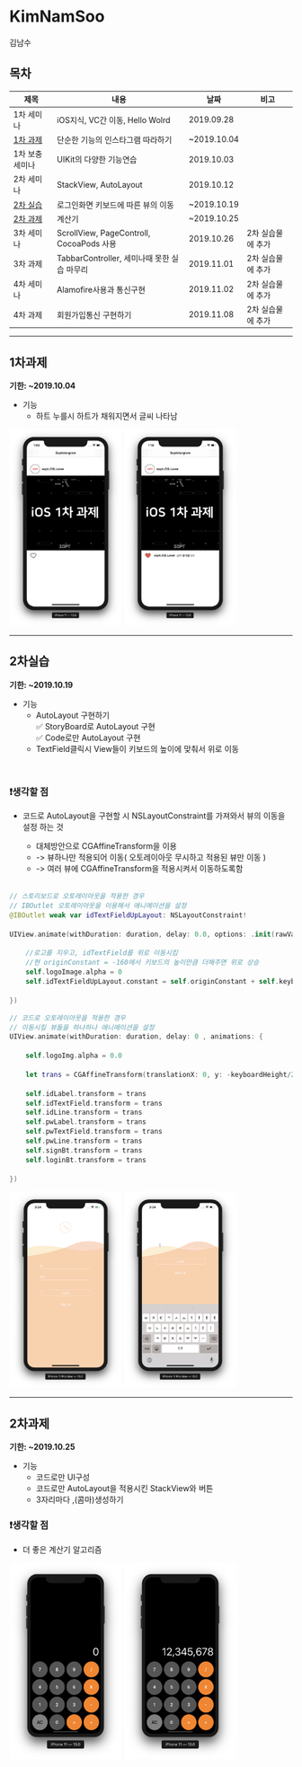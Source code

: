 # KimNamSoo
김남수

## 목차

| 제목 | 내용 | 날짜 | 비고 |
|----|----|----|----|
| 1차 세미나 | iOS지식, VC간 이동, Hello Wolrd | 2019.09.28 |
| [1차 과제](#1차과제) | 단순한 기능의 인스타그램 따라하기 | ~2019.10.04 |
| 1차 보충세미나 | UIKit의 다양한 기능연습 | 2019.10.03 |
| 2차 세미나 | StackView, AutoLayout | 2019.10.12 |
| [2차 실습](#2차실습) | 로그인화면 키보드에 따른 뷰의 이동 | ~2019.10.19 |
| [2차 과제](#2차과제) | 계산기 | ~2019.10.25 |
| 3차 세미나 | ScrollView, PageControll, CocoaPods 사용 | 2019.10.26 | 2차 실습물에 추가 |
| 3차 과제 | TabbarController, 세미나때 못한 실습 마무리 | 2019.11.01 | 2차 실습물에 추가 |
| 4차 세미나 | Alamofire사용과 통신구현 | 2019.11.02 | 2차 실습물에 추가 |
| 4차 과제 | 회원가입통신 구현하기 | 2019.11.08 | 2차 실습물에 추가 |

***

## 1차과제

__기한: ~2019.10.04__

* 기능
    * 하트 누를시 하트가 채워지면서 글씨 나타남

<img src="./READMEImg/과제1_2.png" width="200" height="350">
<img src="./READMEImg/과제1_1.png" width="200" height="350">

***

## 2차실습

__기한: ~2019.10.19__

* 기능
    * AutoLayout 구현하기 <br>
        ✅ StoryBoard로 AutoLayout 구현 <br>
        ✅ Code로만 AutoLayout 구현
    * TextField클릭시 View들이 키보드의 높이에 맞춰서 위로 이동

<br>

### ❗생각할 점
    
* 코드로 AutoLayout을 구현할 시 NSLayoutConstraint를 가져와서 뷰의 이동을 설정 하는 것
    * 대체방안으로 CGAffineTransform을 이용 
    * -> 뷰하나만 적용되어 이동( 오토레이아웃 무시하고 적용된 뷰만 이동 )
    * -> 여러 뷰에 CGAffineTransform을 적용시켜서 이동하도록함
    
    <br>

``` swift
// 스토리보드로 오토레이아웃을 적용한 경우
// IBOutlet 오토레이아웃을 이용해서 애니메이션을 설정
@IBOutlet weak var idTextFieldUpLayout: NSLayoutConstraint!

UIView.animate(withDuration: duration, delay: 0.0, options: .init(rawValue: curve), animations: {
            
    //로고를 지우고, idTextField를 위로 이동시킴
    //현 originConstant = -160에서 키보드의 높이만큼 더해주면 위로 상승
    self.logoImage.alpha = 0
    self.idTextFieldUpLayout.constant = self.originConstant + self.keyboardHeight/2
            
})

``` 
``` swift
// 코드로 오토레이아웃을 적용한 경우
// 이동시킬 뷰들을 하나하나 애니메이션을 설정
UIView.animate(withDuration: duration, delay: 0 , animations: {
            
    self.logoImg.alpha = 0.0
            
    let trans = CGAffineTransform(translationX: 0, y: -keyboardHeight/2)
            
    self.idLabel.transform = trans
    self.idTextField.transform = trans
    self.idLine.transform = trans
    self.pwLabel.transform = trans
    self.pwTextField.transform = trans
    self.pwLine.transform = trans
    self.signBt.transform = trans
    self.loginBt.transform = trans
            
})
```
<img src="./READMEImg/실습2_1.png" width="200" height="350">
<img src="./READMEImg/실습2_2.png" width="200" height="350">

***

## 2차과제

__기한: ~2019.10.25__

* 기능
    * 코드로만 UI구성
    * 코드로만 AutoLayout을 적용시킨 StackView와 버튼
    * 3자리마다 ,(콤마)생성하기

### ❗생각할 점
* 더 좋은 계산기 알고리즘



<img src="./READMEImg/과제2_1.png" width="200" height="350">
<img src="./READMEImg/과제2_2.png" width="200" height="350">